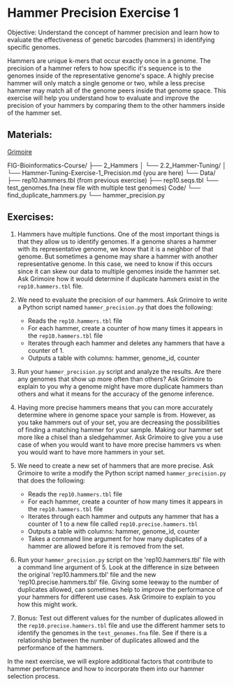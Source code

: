 # Hammer Precision Exercise 1

Objective: Understand the concept of hammer precision and learn how to evaluate the effectiveness of genetic barcodes (hammers) in identifying specific genomes.

Hammers are unique k-mers that occur exactly once in a genome. The precision of a hammer refers to how specific it's sequence is to the genomes inside of the representative genome's space. A highly precise hammer will only match a single genome or two, while a less precise hammer may match all of the genome peers inside that genome space. This exercise will help you understand how to evaluate and improve the precision of your hammers by comparing them to the other hammers inside of the hammer set. 

## Materials:
[Grimoire](https://chat.openai.com/g/g-n7Rs0IK86-grimoire)

FIG-Bioinformatics-Course/
├── 2_Hammers
│   └── 2.2_Hammer-Tuning/
│       └── Hammer-Tuning-Exercise-1_Precision.md (you are here)
└── Data/
    ├── rep10.hammers.tbl (from previous exercise)
    ├── rep10.seqs.tbl
    └── test_genomes.fna (new file with multiple test genomes)
    Code/
    └── find_duplicate_hammers.py
    └── hammer_precision.py

## Exercises:

1. Hammers have multiple functions. One of the most important things is that they allow us to identify genomes. If a genome shares a hammer with its representative genome, we know that it is a neighbor of that genome. But sometimes a genome may share a hammer with another representative genome. In this case, we need to know if this occurs since it can skew our data to multiple genomes inside the hammer set. Ask Grimoire how it would determine if duplicate hammers exist in the `rep10.hammers.tbl` file.

2. We need to evaluate the precision of our hammers. Ask Grimoire to write a Python script named `hammer_precision.py` that does the following:
   - Reads the `rep10.hammers.tbl` file
   - For each hammer, create a counter of how many times it appears in the `rep10.hammers.tbl` file
   - Iterates through each hammer and deletes any hammers that have a counter of 1.
   - Outputs a table with columns: hammer, genome_id, counter

3. Run your `hammer_precision.py` script and analyze the results. Are there any genomes that show up more often than others? Ask Grimoire to explain to you why a genome might have more duplicate hammers than others and what it means for the accuracy of the genome inference.

4. Having more precise hammers means that you can more accurately determine where in genome space your sample is from. However, as you take hammers out of your set, you are decreasing the possibilities of finding a matching hammer for your sample. Making our hammer set more like a chisel than a sledgehammer. Ask Grimoire to give you a use case of when you would want to have more precise hammers vs when you would want to have more hammers in your set.

5. We need to create a new set of hammers that are more precise. Ask Grimoire to write a modify the Python script named `hammer_precision.py` that does the following:
   - Reads the `rep10.hammers.tbl` file
   - For each hammer, create a counter of how many times it appears in the `rep10.hammers.tbl` file
   - Iterates through each hammer and outputs any hammer that has a counter of 1 to a new file called `rep10.precise.hammers.tbl`
   - Outputs a table with columns: hammer, genome_id, counter
   - Takes a command line argument for how many duplicates of a hammer are allowed before it is removed from the set.

6. Run your `hammer_precision.py` script on the 'rep10.hammers.tbl' file with a command line argument of 5. Look at the difference in size between the original 'rep10.hammers.tbl' file and the new 'rep10.precise.hammers.tbl' file. Giving some leeway to the number of duplicates allowed, can sometimes help to improve the performance of your hammers for different use cases. Ask Grimoire to explain to you how this might work.

7. Bonus: Test out different values for the number of duplicates allowed in the `rep10.precise.hammers.tbl` file and use the different hammer sets to identify the genomes in the `test_genomes.fna` file. See if there is a relationship between the number of duplicates allowed and the performance of the hammers.

In the next exercise, we will explore additional factors that contribute to hammer performance and how to incorporate them into our hammer selection process.

